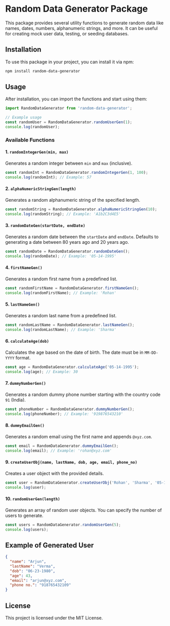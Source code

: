 # Random Data Generator Package

This package provides several utility functions to generate random data like names, dates, numbers, alphanumeric strings, and more. It can be useful for creating mock user data, testing, or seeding databases.

## Installation

To use this package in your project, you can install it via npm:

```bash
npm install random-data-generator
```

## Usage

After installation, you can import the functions and start using them:

```js
import RandomDataGenerator from 'random-data-generator';

// Example usage
const randomUser = RandomDataGenerator.randomUserGen(1);
console.log(randomUser);
```

### Available Functions

#### 1. `randomIntegerGen(min, max)`

Generates a random integer between `min` and `max` (inclusive).

```js
const randomInt = RandomDataGenerator.randomIntegerGen(1, 100);
console.log(randomInt); // Example: 57
```

#### 2. `alphaNumericStringGen(length)`

Generates a random alphanumeric string of the specified length.

```js
const randomString = RandomDataGenerator.alphaNumericStringGen(10);
console.log(randomString); // Example: 'A1b2C3d4E5'
```

#### 3. `randomDateGen(startDate, endDate)`

Generates a random date between the `startDate` and `endDate`. Defaults to generating a date between 80 years ago and 20 years ago.

```js
const randomDate = RandomDataGenerator.randomDateGen();
console.log(randomDate); // Example: '05-14-1995'
```

#### 4. `firstNameGen()`

Generates a random first name from a predefined list.

```js
const randomFirstName = RandomDataGenerator.firstNameGen();
console.log(randomFirstName); // Example: 'Rohan'
```

#### 5. `lastNameGen()`

Generates a random last name from a predefined list.

```js
const randomLastName = RandomDataGenerator.lastNameGen();
console.log(randomLastName); // Example: 'Sharma'
```

#### 6. `calculateAge(dob)`

Calculates the age based on the date of birth. The date must be in `MM-DD-YYYY` format.

```js
const age = RandomDataGenerator.calculateAge('05-14-1995');
console.log(age); // Example: 30
```

#### 7. `dummyNumberGen()`

Generates a random dummy phone number starting with the country code `91` (India).

```js
const phoneNumber = RandomDataGenerator.dummyNumberGen();
console.log(phoneNumber); // Example: '919876543210'
```

#### 8. `dummyEmailGen()`

Generates a random email using the first name and appends `@xyz.com`.

```js
const email = RandomDataGenerator.dummyEmailGen();
console.log(email); // Example: 'rohan@xyz.com'
```

#### 9. `createUserObj(name, lastName, dob, age, email, phone_no)`

Creates a user object with the provided details.

```js
const user = RandomDataGenerator.createUserObj('Rohan', 'Sharma', '05-14-1995', 30, 'rohan@xyz.com', '919876543210');
console.log(user);
```

#### 10. `randomUserGen(length)`

Generates an array of random user objects. You can specify the number of users to generate.

```js
const users = RandomDataGenerator.randomUserGen(5);
console.log(users);
```

## Example of Generated User

```json
{
  "name": "Arjun",
  "lastName": "Verma",
  "dob": "06-23-1980",
  "age": 43,
  "email": "arjun@xyz.com",
  "phone no.": "918765432109"
}
```

## License

This project is licensed under the MIT License.

